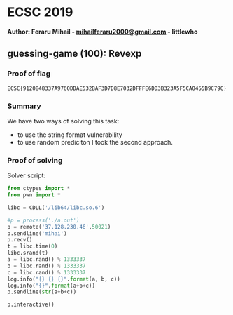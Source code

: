 # ECSC 2019
**Author: Feraru Mihail - mihailferaru2000@gmail.com - littlewho**

## guessing-game (100): Revexp

### Proof of flag
```
ECSC{9120848337A9760DDAE532BAF3D7D8E7032DFFFE6DD3B323A5F5CA0455B9C79C}
```

### Summary
We have two ways of solving this task:
* to use the string format vulnerability
* to use random prediciton
I took the second approach.

### Proof of solving
Solver script:
```python
from ctypes import *
from pwn import *

libc = CDLL('/lib64/libc.so.6')

#p = process('./a.out')
p = remote('37.128.230.46',50021)
p.sendline('mihai')
p.recv()
t = libc.time(0)
libc.srand(t)
a = libc.rand() % 1333337
b = libc.rand() % 1333337
c = libc.rand() % 1333337
log.info("{} {} {}".format(a, b, c))
log.info("{}".format(a+b+c))
p.sendline(str(a+b+c))

p.interactive()
```
